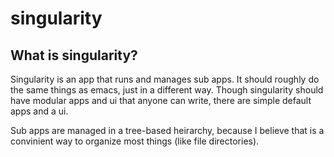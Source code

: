# singularity

## What is singularity?

Singularity is an app that runs and manages sub apps.
It should roughly do the same things as emacs, just in a different way.
Though singularity should have modular apps and ui that anyone can write, there are simple default apps and a ui.

Sub apps are managed in a tree-based heirarchy, because I believe that is a convinient way to organize most things (like file directories).
